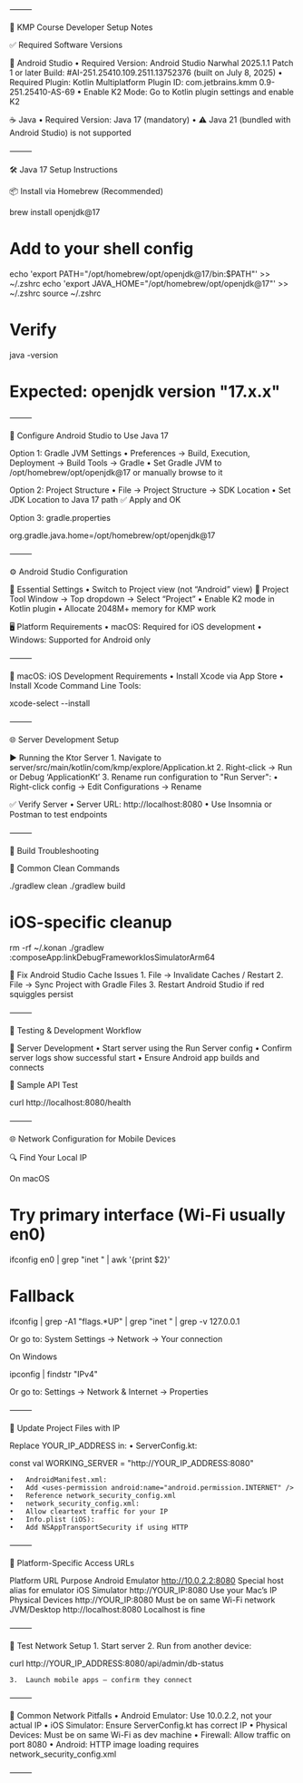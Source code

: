 ⸻

🚀 KMP Course Developer Setup Notes

✅ Required Software Versions

🧰 Android Studio
	•	Required Version: Android Studio Narwhal 2025.1.1 Patch 1 or later
Build: #AI-251.25410.109.2511.13752376 (built on July 8, 2025)
	•	Required Plugin: Kotlin Multiplatform Plugin
ID: com.jetbrains.kmm 0.9-251.25410-AS-69
	•	Enable K2 Mode: Go to Kotlin plugin settings and enable K2

☕ Java
	•	Required Version: Java 17 (mandatory)
	•	⚠️ Java 21 (bundled with Android Studio) is not supported

⸻

🛠️ Java 17 Setup Instructions

📦 Install via Homebrew (Recommended)

brew install openjdk@17

# Add to your shell config
echo 'export PATH="/opt/homebrew/opt/openjdk@17/bin:$PATH"' >> ~/.zshrc
echo 'export JAVA_HOME="/opt/homebrew/opt/openjdk@17"' >> ~/.zshrc
source ~/.zshrc

# Verify
java -version
# Expected: openjdk version "17.x.x"


⸻

🧩 Configure Android Studio to Use Java 17

Option 1: Gradle JVM Settings
	•	Preferences → Build, Execution, Deployment → Build Tools → Gradle
	•	Set Gradle JVM to /opt/homebrew/opt/openjdk@17 or manually browse to it

Option 2: Project Structure
	•	File → Project Structure → SDK Location
	•	Set JDK Location to Java 17 path
✅ Apply and OK

Option 3: gradle.properties

org.gradle.java.home=/opt/homebrew/opt/openjdk@17


⸻

⚙️ Android Studio Configuration

🔧 Essential Settings
	•	Switch to Project view (not “Android” view)
📁 Project Tool Window → Top dropdown → Select “Project”
	•	Enable K2 mode in Kotlin plugin
	•	Allocate 2048M+ memory for KMP work

🖥️ Platform Requirements
	•	macOS: Required for iOS development
	•	Windows: Supported for Android only

⸻

🍏 macOS: iOS Development Requirements
	•	Install Xcode via App Store
	•	Install Xcode Command Line Tools:

xcode-select --install



⸻

🌐 Server Development Setup

▶️ Running the Ktor Server
	1.	Navigate to server/src/main/kotlin/com/kmp/explore/Application.kt
	2.	Right-click → Run or Debug ‘ApplicationKt’
	3.	Rename run configuration to "Run Server":
	•	Right-click config → Edit Configurations → Rename

✅ Verify Server
	•	Server URL: http://localhost:8080
	•	Use Insomnia or Postman to test endpoints

⸻

🧹 Build Troubleshooting

🧼 Common Clean Commands

./gradlew clean
./gradlew build

# iOS-specific cleanup
rm -rf ~/.konan
./gradlew :composeApp:linkDebugFrameworkIosSimulatorArm64

🧽 Fix Android Studio Cache Issues
	1.	File → Invalidate Caches / Restart
	2.	File → Sync Project with Gradle Files
	3.	Restart Android Studio if red squiggles persist

⸻

🧪 Testing & Development Workflow

🔄 Server Development
	•	Start server using the Run Server config
	•	Confirm server logs show successful start
	•	Ensure Android app builds and connects

🧾 Sample API Test

curl http://localhost:8080/health


⸻

🌐 Network Configuration for Mobile Devices

🔍 Find Your Local IP

On macOS

# Try primary interface (Wi-Fi usually en0)
ifconfig en0 | grep "inet " | awk '{print $2}'

# Fallback
ifconfig | grep -A1 "flags.*UP" | grep "inet " | grep -v 127.0.0.1

Or go to: System Settings → Network → Your connection

On Windows

ipconfig | findstr "IPv4"

Or go to: Settings → Network & Internet → Properties

⸻

📲 Update Project Files with IP

Replace YOUR_IP_ADDRESS in:
	•	ServerConfig.kt:

const val WORKING_SERVER = "http://YOUR_IP_ADDRESS:8080"


	•	AndroidManifest.xml:
	•	Add <uses-permission android:name="android.permission.INTERNET" />
	•	Reference network_security_config.xml
	•	network_security_config.xml:
	•	Allow cleartext traffic for your IP
	•	Info.plist (iOS):
	•	Add NSAppTransportSecurity if using HTTP

⸻

🔗 Platform-Specific Access URLs

Platform	URL	Purpose
Android Emulator	http://10.0.2.2:8080	Special host alias for emulator
iOS Simulator	http://YOUR_IP:8080	Use your Mac’s IP
Physical Devices	http://YOUR_IP:8080	Must be on same Wi-Fi network
JVM/Desktop	http://localhost:8080	Localhost is fine


⸻

🧪 Test Network Setup
	1.	Start server
	2.	Run from another device:

curl http://YOUR_IP_ADDRESS:8080/api/admin/db-status


	3.	Launch mobile apps — confirm they connect

⸻

🐞 Common Network Pitfalls
	•	Android Emulator: Use 10.0.2.2, not your actual IP
	•	iOS Simulator: Ensure ServerConfig.kt has correct IP
	•	Physical Devices: Must be on same Wi-Fi as dev machine
	•	Firewall: Allow traffic on port 8080
	•	Android: HTTP image loading requires network_security_config.xml

⸻
